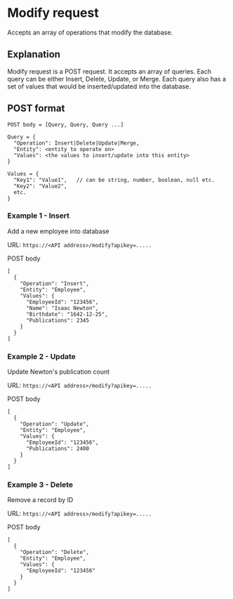 # Modify request

Accepts an array of operations that modify the database.

## Explanation

Modify request is a POST request. It accepts an array of queries. Each query can be either Insert, Delete, Update, or Merge. Each query also has a set of values that would be inserted/updated into the database.

## POST format

```
POST body = [Query, Query, Query ...]

Query = {
  "Operation": Insert|Delete|Update|Merge,
  "Entity": <entity to operate on>
  "Values": <the values to insert/update into this entity>
}

Values = {
  "Key1": "Value1",   // can be string, number, boolean, null etc.
  "Key2": "Value2",
  etc.
}
```

### Example 1 - Insert
Add a new employee into database

URL: `https://<API address>/modify?apikey=.....`

POST body
```
[
  {
    "Operation": "Insert",
    "Entity": "Employee",
    "Values": {
      "EmployeeId": "123456",
      "Name": "Isaac Newton",
      "Birthdate": "1642-12-25",
      "Publications": 2345
    }
  }
]
```

### Example 2 - Update
Update Newton's publication count

URL: `https://<API address>/modify?apikey=.....`

POST body
```
[
  {
    "Operation": "Update",
    "Entity": "Employee",
    "Values": {
      "EmployeeId": "123456",
      "Publications": 2400
    }
  }
]
```

### Example 3 - Delete
Remove a record by ID

URL: `https://<API address>/modify?apikey=.....`

POST body
```
[
  {
    "Operation": "Delete",
    "Entity": "Employee",
    "Values": {
      "EmployeeId": "123456"
    }
  }
]
```
